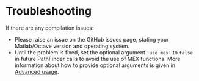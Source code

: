 # Troubleshooting

If there are any compilation issues:
* Please raise an issue on the GitHub issues page, stating your Matlab/Octave version and operating system.
* Until the problem is fixed, set the optional argument `'use mex'` to `false` in future PathFinder calls to avoid the use of MEX functions. More information about how to provide optional arguments is given in [Advanced usage](../usage/advanced).